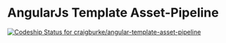 AngularJs Template Asset-Pipeline
================================
[ ![Codeship Status for craigburke/angular-template-asset-pipeline](https://codeship.com/projects/5551ee00-5167-0132-b713-2673ecafb081/status)](https://codeship.com/projects/48337)